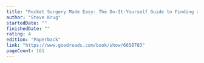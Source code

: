 ```yaml
---
title: "Rocket Surgery Made Easy: The Do-It-Yourself Guide to Finding and Fixing Usability Problems"
author: "Steve Krug"
startedDate: ""
finishedDate: ""
rating: 4
edition: "Paperback"
link: "https://www.goodreads.com/book/show/6658783"
pageCount: 161
---
```



